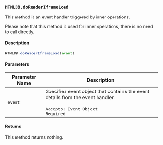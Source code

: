 ### `HTMLDB.doReaderIframeLoad`

This method is an event handler triggered by inner operations.

Please note that this method is used for inner operations, there is no need to call directly.

#### Description

```javascript
HTMLDB.doReaderIframeLoad(event)
```

#### Parameters

| Parameter Name             | Description                               |
| -------------------------- | ----------------------------------------- |
| `event` | Specifies event object that contains the event details from the event handler.<br><br>`Accepts: Event Object`<br>`Required` |

#### Returns

This method returns nothing.